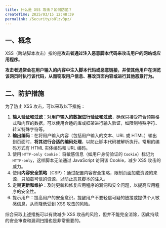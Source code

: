 ```yaml
---
title: 什么是 XSS 攻击？如何防范？
createTime: 2025/03/15 12:48:39
permalink: /Security/o8lzv3pz/
---
```


## 一、概念

XSS（跨站脚本攻击）指的是**攻击者通过注入恶意脚本代码来攻击用户的网站或应用程序**。

**攻击者通常会在用户输入的内容中注入脚本代码或恶意链接，并使其他用户在浏览该网页时执行该代码，从而窃取用户信息、篡改页面内容或进行其他恶意行为。**

## 二、防护措施

为了防止 XSS 攻击，可以采取以下措施：

1. **输入验证和过滤**：对**用户输入的数据进行验证和过滤**，确保只接受符合预期格式和内容的数据。可以使用合适的库或框架进行输入验证，如限制特殊字符、转义特殊字符等。
2. **输出编码**：在将用户输入内容（包括用户输入的文本、URL 或 HTML）输出到页面时，**将其进行合适的编码处理**，以防止脚本代码被解析执行。常用的编码方式有 HTML 实体编码和 URL 编码。
3. 使用 `HTTP-only Cookie`：将敏感信息（如用户身份验证的 `Cookie`）标记为 `HTTP-only`，这样脚本无法通过 JavaScript 访问该 Cookie，减少 XSS 攻击的威力。
4. 使用**内容安全策略**（CSP）：通过配置内容安全策略，限制页面加载资源的来源，只加载可信的资源，以防止恶意脚本的注入。
5. 定期**更新和维护**：及时更新和修复应用程序的漏洞和安全问题，以提高应用程序的安全性。
6. 提示用户：提高用户的安全意识，提醒用户不要轻信可疑的链接或提供个人敏感信息，从而降低受到 XSS 攻击的风险。

综合采取上述措施可以有效减少 XSS 攻击的风险，但并不能完全消除，因此持续的安全审查和漏洞扫描也是非常重要的。
